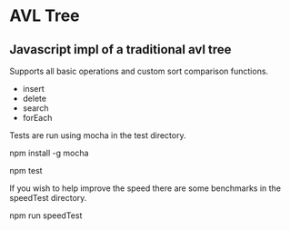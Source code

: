 # AVL Tree
## Javascript impl of a traditional avl tree
Supports all basic operations and custom sort comparison functions.

* insert
* delete
* search
* forEach


Tests are run using mocha in the test directory.

npm install -g mocha

npm test

If you wish to help improve the speed there are some benchmarks in the speedTest directory.

npm run speedTest